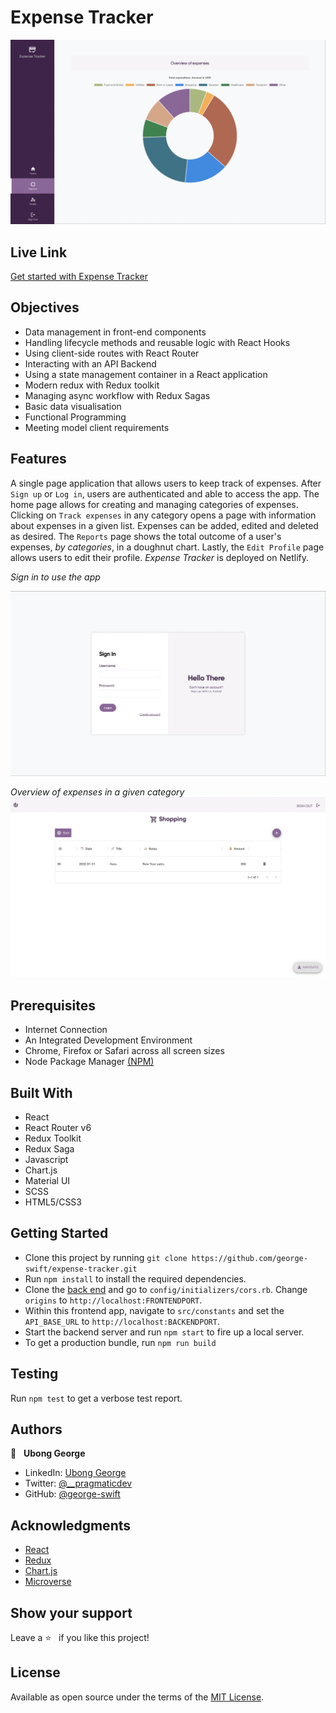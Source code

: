 # Expense Tracker
![](./public/images/chart.png)
## Live Link
[Get started with Expense Tracker](https://redux-expense-tracker.netlify.app/)
## Objectives
- Data management in front-end components
- Handling lifecycle methods and reusable logic with React Hooks
- Using client-side routes with React Router
- Interacting with an API Backend
- Using a state management container in a React application
- Modern redux with Redux toolkit
- Managing async workflow with Redux Sagas
- Basic data visualisation
- Functional Programming
- Meeting model client requirements

## Features
A single page application that allows users to keep track of expenses. After `Sign up` or `Log in`, users are authenticated and able to access the app. The home page allows for creating and managing categories of expenses. Clicking on `Track expenses` in any category opens a page with information about expenses in a given list. Expenses can be added, edited and deleted as desired. The `Reports` page shows the total outcome of a user's expenses, _by categories_, in a doughnut chart. Lastly, the `Edit Profile` page allows users to edit their profile. _Expense Tracker_ is deployed on Netlify.

_Sign in to use the app_

![](./public/images/signin.png)

_Overview of expenses in a given category_
![](./public/images/expense.webp)


## Prerequisites
- Internet Connection
- An Integrated Development Environment
- Chrome, Firefox or Safari across all screen sizes
- Node Package Manager [(NPM)](https://docs.npmjs.com/about-npm)

## Built With
- React
- React Router v6
- Redux Toolkit
- Redux Saga
- Javascript
- Chart.js
- Material UI
- SCSS
- HTML5/CSS3


## Getting Started
- Clone this project by running `git clone https://github.com/george-swift/expense-tracker.git`
- Run `npm install` to install the required dependencies.
- Clone the [back end](https://github.com/george-swift/expense-tracker-api) and go to `config/initializers/cors.rb`.
Change `origins` to `http://localhost:FRONTENDPORT`.
- Within this frontend app, navigate to `src/constants` and set the `API_BASE_URL` to `http://localhost:BACKENDPORT`.
- Start the backend server and run `npm start` to fire up a local server.
- To get a production bundle, run `npm run build`

## Testing
Run `npm test` to get a verbose test report.

## Authors

👤 &nbsp; **Ubong George**
- LinkedIn: [Ubong George](https://www.linkedin.com/in/ubong-itok)
- Twitter: [@\_\_pragmaticdev](https://twitter.com/__pragmaticdev)
- GitHub: [@george-swift](https://github.com/george-swift)

## Acknowledgments

- [React](https://reactjs.org/)
- [Redux](https://redux.js.org/api/api-reference)
- [Chart.js](https://www.chartjs.org/docs/latest/getting-started/)
- [Microverse](https://www.microverse.org/)

## Show your support

Leave a :star:️ &nbsp; if you like this project!

## License

Available as open source under the terms of the [MIT License](https://opensource.org/licenses/MIT).
